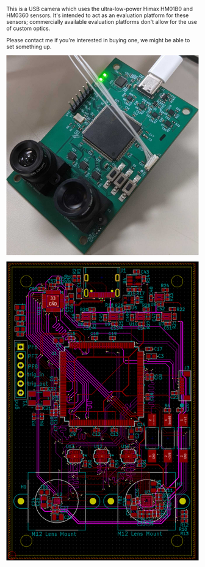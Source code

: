 This is a USB camera which uses the ultra-low-power Himax HM01B0 and HM0360 sensors. It's intended to act as an evaluation platform for these sensors; commercially available evaluation platforms don't allow for the use of custom optics.

Please contact me if you're interested in buying one, we might be able to set something up.

![photo of PCB](https://github.com/johnMamish/lilcam/blob/main/v1-0/himax_usb_board/pcb_glamour_shot.jpg?raw=true)

![screenshot of EDA design](https://github.com/johnMamish/lilcam/blob/main/v1-0/himax_usb_board/pcb_eda_screenshot.png?raw=true)
